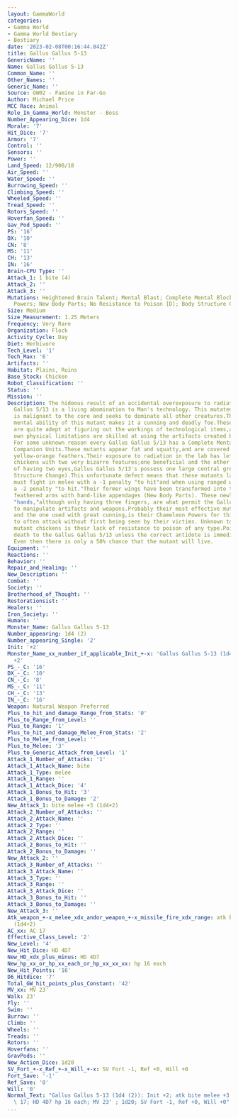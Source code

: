 ```yaml
---
layout: GammaWorld
categories:
- Gamma World
- Gamma World Bestiary
- Bestiary
date: '2023-02-08T00:16:44.842Z'
title: Gallus Gallus 5-13
GenericName: ''
Name: Gallus Gallus 5-13
Common_Name: ''
Other_Names: ''
Generic_Name: ''
Source: GW02 - Famine in Far-Go
Author: Michael Price
MCC Race: Animal
Role_In_Gamma_World: Monster - Boss
Number_Appearing_Dice: 1d4
Morale: '7'
Hit_Dice: '7'
Armor: '7'
Control: ''
Sensors: ''
Power: ''
Land_Speed: 12/900/18
Air_Speed: ''
Water_Speed: ''
Burrowing_Speed: ''
Climbing_Speed: ''
Wheeled_Speed: ''
Tread_Speed: ''
Rotors_Speed: ''
Hoverfan_Speed: ''
Gav_Pod_Speed: ''
PS: '16'
DX: '10'
CN: '8'
MS: '11'
CH: '13'
IN: '16'
Brain-CPU Type: ''
Attack_1: 1 bite (4)
Attack_2: ''
Attack_3: ''
Mutations: Heightened Brain Talent; Mental Blast; Complete Mental Block [D]; Chameleon
  Powers; New Body Parts; No Resistance to Poison [D]; Body Structure Change [D]
Size: Medium
Size_Measurement: 1.25 Meters
Frequency: Very Rare
Organization: Flock
Activity_Cycle: Day
Diet: Herbivore
Tech_Level: '1'
Tech_Max: '6'
Artifacts: ''
Habitat: Plains, Ruins
Base_Stock: Chicken
Robot_Classification: ''
Status: ''
Mission: ''
Description: The hideous result of an accidental overexposure to radiation,Gallus
  Gallus 5/13 is a living abomination to Man's technology. This mutated chicken species
  is malignant to the core and seeks to dominate all other creatures.The superior
  mental ability of this mutant makes it a cunning and deadly foe.These creatures
  are quite adept at figuring out the workings of technological items,and within their
  own physical limitations are skilled at using the artifacts created by the Ancients.
  For some unknown reason every Gallus Gallus 5/13 has a Complete Mental Block against
  Companion Units.These mutants appear fat and squatty,and are covered with patchy
  yellow-orange feathers.Their exposure to radiation in the lab has left these mutant
  chickens with two very bizarre features;one beneficial and the other a defect.Instead
  of having two eyes,Gallus Gallus 5/13's possess one large central green eye (Body
  Structure Change).This unfortunate defect means that these mutants lack depth perception,and
  must fight in melee with a -1 penalty "to hit"and when using ranged weapons with
  a -2 penalty "to hit."Their former wings have been transformed into thin stubby
  feathered arms with hand-like appendages (New Body Parts). These newly acquired
  "hands,"although only having three fingers, are what permit the Gallus Gallus 5/13's
  to manipulate artifacts and weapons.Probably their most effective mutation of all,
  and the one used with great cunning,is their Chameleon Powers for this allows them
  to often attack without first being seen by their victims. Unknown to all these
  mutant chickens is their lack of resistance to poison of any type.Poison is instant
  death to the Gallus Gallus 5/13 unless the correct antidote is immediately administered.
  Even then there is only a 50% chance that the mutant will live.
Equipment: ''
Reactions: ''
Behavior: ''
Repair_and_Healing: ''
New_Description: ''
Combat: ''
Society: ''
Brotherhood_of_Thought: ''
Restorationsist: ''
Healers: ''
Iron_Society: ''
Humans: ''
Monster_Name: Gallus Gallus 5-13
Number_appearing: 1d4 (2)
Number_appearing_Single: '2'
Init: '+2'
Monster_Name_xx_number_if_applicable_Init_+-x: 'Gallus Gallus 5-13 (1d4 (2)): Init
  +2'
PS_-_C: '16'
DX_-_C: '10'
CN_-_C: '8'
MS_-_C: '11'
CH_-_C: '13'
IN_-_C: '16'
Weapon: Natural Weapon Preferred
Plus_to_hit_and_damage_Range_from_Stats: '0'
Plus_to_Range_from_Level: ''
Plus_to_Range: '1'
Plus_to_hit_and_damage_Melee_From_Stats: '2'
Plus_to_Melee_from_Level: ''
Plus_to_Melee: '3'
Plus_to_Generic_Attack_from_Level: '1'
Attack_1_Number_of_Attacks: '1'
Attack_1_Attack_Name: bite
Attack_1_Type: melee
Attack_1_Range: ''
Attack_1_Attack_Dice: '4'
Attack_1_Bonus_to_Hit: '3'
Attack_1_Bonus_to_Damage: '2'
New_Attack_1: bite melee +3 (1d4+2)
Attack_2_Number_of_Attacks: ''
Attack_2_Attack_Name: ''
Attack_2_Type: ''
Attack_2_Range: ''
Attack_2_Attack_Dice: ''
Attack_2_Bonus_to_Hit: ''
Attack_2_Bonus_to_Damage: ''
New_Attack_2: ''
Attack_3_Number_of_Attacks: ''
Attack_3_Attack_Name: ''
Attack_3_Type: ''
Attack_3_Range: ''
Attack_3_Attack_Dice: ''
Attack_3_Bonus_to_Hit: ''
Attack_3_Bonus_to_Damage: ''
New_Attack_3: ''
Atk_weapon_+-x_melee_xdx_andor_weapon_+-x_missile_fire_xdx_range: atk bite melee +3
  (1d4+2)
AC_xx: AC 17
Effective_Class_Level: '2'
New_Level: '4'
New_Hit_Dice: HD 4D7
New_HD_xdx_plus_minus: HD 4D7
New_hp_xx_or_hp_xx_each_or_hp_xx_xx_xx: hp 16 each
New_Hit_Points: '16'
D6_Hitdice: '7'
Total_GW_hit_points_plus_Constant: '42'
MV_xx: MV 23'
Walk: 23'
Fly: ''
Swim: ''
Burrow: ''
Climb: ''
Wheels: ''
Treads: ''
Rotors: ''
Hoverfans: ''
GravPods: ''
New_Action_Dice: 1d20
SV_Fort_+-x_Ref_+-x_Will_+-x: SV Fort -1, Ref +0, Will +0
Fort_Save: '-1'
Ref_Save: '0'
Will: '0'
Normal_Text: "Gallus Gallus 5-13 (1d4 (2)): Init +2; atk bite melee +3 (1d4+2); AC\
  \ 17; HD 4D7 hp 16 each; MV 23' ; 1d20; SV Fort -1, Ref +0, Will +0"
...
```

